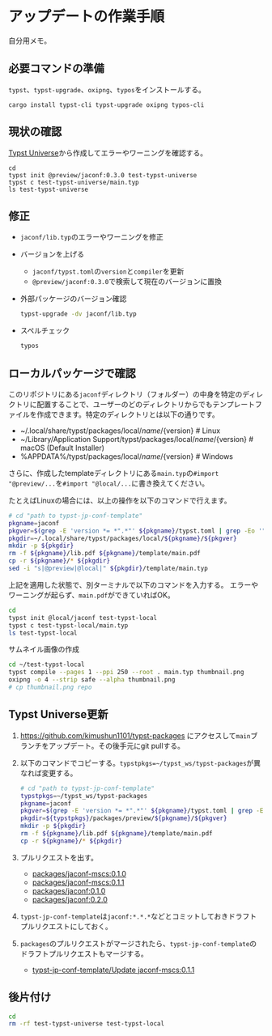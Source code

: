 # アップデートの作業手順

自分用メモ。

## 必要コマンドの準備

`typst`、`typst-upgrade`、`oxipng`、`typos`をインストールする。

```
cargo install typst-cli typst-upgrade oxipng typos-cli
```

## 現状の確認

[Typst Universe](https://typst.app/universe/package/jaconf)から作成してエラーやワーニングを確認する。

```
cd
typst init @preview/jaconf:0.3.0 test-typst-universe
typst c test-typst-universe/main.typ
ls test-typst-universe
```

## 修正

- `jaconf/lib.typ`のエラーやワーニングを修正
- バージョンを上げる
  - `jaconf/typst.toml`の`version`と`compiler`を更新
  - `@preview/jaconf:0.3.0`で検索して現在のバージョンに置換
- 外部パッケージのバージョン確認

    ```sh
    typst-upgrade -dv jaconf/lib.typ
    ```

- スペルチェック

    ```sh
    typos
    ```

## ローカルパッケージで確認

このリポジトリにある`jaconf`ディレクトリ（フォルダー）の中身を特定のディレクトリに配置することで、ユーザーのどのディレクトリからでもテンプレートファイルを作成できます。特定のディレクトリとは以下の通りです。

- ~/.local/share/typst/packages/local/${name}/${version} # Linux
- ~/Library/Application Support/typst/packages/local/${name}/${version} # macOS (Default Installer)
- %APPDATA%/typst/packages/local/${name}/${version} # Windows

さらに、作成したtemplateディレクトリにある`main.typ`の`#import "@preview/...`を`#import "@local/...`に書き換えてください。

たとえばLinuxの場合には、以上の操作を以下のコマンドで行えます。

```sh
# cd "path to typst-jp-conf-template"
pkgname=jaconf
pkgver=$(grep -E 'version *= *".*"' ${pkgname}/typst.toml | grep -Eo '".*"' | tr -d '"')
pkgdir=~/.local/share/typst/packages/local/${pkgname}/${pkgver}
mkdir -p ${pkgdir}
rm -f ${pkgname}/lib.pdf ${pkgname}/template/main.pdf
cp -r ${pkgname}/* ${pkgdir}
sed -i "s|@preview|@local|" ${pkgdir}/template/main.typ
```

上記を適用した状態で、別ターミナルで以下のコマンドを入力する。
エラーやワーニングが起らず、`main.pdf`ができていればOK。

```sh
cd
typst init @local/jaconf test-typst-local
typst c test-typst-local/main.typ
ls test-typst-local
```

サムネイル画像の作成

```sh
cd ~/test-typst-local
typst compile --pages 1 --ppi 250 --root . main.typ thumbnail.png
oxipng -o 4 --strip safe --alpha thumbnail.png
# cp thumbnail.png repo
```

## Typst Universe更新

1. https://github.com/kimushun1101/typst-packages にアクセスして`main`ブランチをアップデート。その後手元にgit pullする。
2. 以下のコマンドでコピーする。`typstpkgs=~/typst_ws/typst-packages`が異なれば変更する。

    ```sh
    # cd "path to typst-jp-conf-template"
    typstpkgs=~/typst_ws/typst-packages
    pkgname=jaconf
    pkgver=$(grep -E 'version *= *".*"' ${pkgname}/typst.toml | grep -Eo '".*"' | tr -d '"')
    pkgdir=${typstpkgs}/packages/preview/${pkgname}/${pkgver}
    mkdir -p ${pkgdir}
    rm -f ${pkgname}/lib.pdf ${pkgname}/template/main.pdf
    cp -r ${pkgname}/* ${pkgdir}
    ```

3. プルリクエストを出す。
    - [packages/jaconf-mscs:0.1.0](https://github.com/typst/packages/pull/1559)
    - [packages/jaconf-mscs:0.1.1](https://github.com/typst/packages/pull/2287)
    - [packages/jaconf:0.1.0](https://github.com/typst/packages/pull/2382)
    - [packages/jaconf:0.2.0](https://github.com/typst/packages/pull/2402)
4. `typst-jp-conf-template`は`jaconf:*.*.*`などとコミットしておきドラフトプルリクエストにしておく。
5. `packages`のプルリクエストがマージされたら、`typst-jp-conf-template`のドラフトプルリクエストもマージする。
    - [typst-jp-conf-template/Update jaconf-mscs:0.1.1](https://github.com/kimushun1101/typst-jp-conf-template/pull/18)

## 後片付け

```sh
cd
rm -rf test-typst-universe test-typst-local
```
